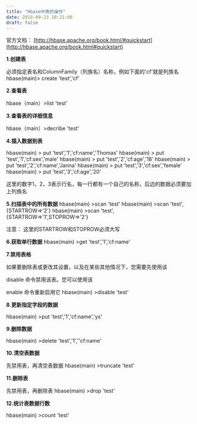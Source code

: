 ```yaml
---
title: "Hbase中表的操作"
date: 2018-09-23 10:21:06
draft: false
---
```

官方文档： [http://hbase.apache.org/book.html/#quickstart](http://hbase.apache.org/book.html#quickstart)

**1.创建表**

必须指定表名和ColumnFamily（列族名）名称，例如下面的'cf'就是列族名
hbase(main)> create 'test','cf'

**2.查看表**

hbase（main）>list 'test'

**3.查看表的详细信息**

hbase（main）>decribe 'test'

**4.插入数据到表**

hbase(main) > put 'test','1','cf:name','Thomas' hbase(main) > put 'test','1','cf:sex','male' hbase(main) > put 'test','2','cf:age','18' hbase(main) > put 'test','2','cf:name','Janna' hbase(main) > put 'test','3','cf:sex','female' hbase(main) > put 'test','3','cf:age','20'

这里的数字1，2，3表示行名，每一行都有一个自己的名称，后边的数据必须要加上列族名

**5.扫描表中的所有数据**
hbase(main) >scan 'test' hbase(main) >scan 'test',{STARTROW=>'2'} hbase(main) >scan 'test',{STARTROW=>'1',STOPROW=>'2'}

注意： 这里的STARTROW和STOPROW必须大写

**6.获取单行数据**
hbase(main) >get 'test','1','cf:name'

**7.禁用表格**

如果要删除表或更改其设置，以及在某些其他情况下，您需要先使用该

disable
命令禁用该表。您可以使用该

enable
命令重新启用它
hbase(main) >disable 'test'

**8.更新指定字段的数据**

hbase(main) >put 'test','1','cf:name','ys'

**9.删除数据**

hbase(main) >delete 'test','1',''cf:name'

**10.清空表数据**

先禁用表，再清空表数据
hbase(main) >truncate 'test'

**11.删除表**

先禁用表，再删除表
hbase(main) >drop 'test'

**12.统计表数据行数**

hbase(main) >count 'test'